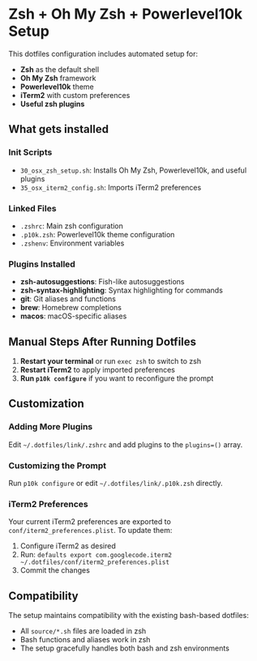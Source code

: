 # Zsh + Oh My Zsh + Powerlevel10k Setup

This dotfiles configuration includes automated setup for:

- **Zsh** as the default shell
- **Oh My Zsh** framework
- **Powerlevel10k** theme
- **iTerm2** with custom preferences
- **Useful zsh plugins**

## What gets installed

### Init Scripts
- `30_osx_zsh_setup.sh`: Installs Oh My Zsh, Powerlevel10k, and useful plugins
- `35_osx_iterm2_config.sh`: Imports iTerm2 preferences

### Linked Files
- `.zshrc`: Main zsh configuration
- `.p10k.zsh`: Powerlevel10k theme configuration
- `.zshenv`: Environment variables

### Plugins Installed
- **zsh-autosuggestions**: Fish-like autosuggestions
- **zsh-syntax-highlighting**: Syntax highlighting for commands
- **git**: Git aliases and functions
- **brew**: Homebrew completions
- **macos**: macOS-specific aliases

## Manual Steps After Running Dotfiles

1. **Restart your terminal** or run `exec zsh` to switch to zsh
2. **Restart iTerm2** to apply imported preferences
3. **Run `p10k configure`** if you want to reconfigure the prompt

## Customization

### Adding More Plugins
Edit `~/.dotfiles/link/.zshrc` and add plugins to the `plugins=()` array.

### Customizing the Prompt
Run `p10k configure` or edit `~/.dotfiles/link/.p10k.zsh` directly.

### iTerm2 Preferences
Your current iTerm2 preferences are exported to `conf/iterm2_preferences.plist`.
To update them:
1. Configure iTerm2 as desired
2. Run: `defaults export com.googlecode.iterm2 ~/.dotfiles/conf/iterm2_preferences.plist`
3. Commit the changes

## Compatibility

The setup maintains compatibility with the existing bash-based dotfiles:
- All `source/*.sh` files are loaded in zsh
- Bash functions and aliases work in zsh
- The setup gracefully handles both bash and zsh environments

